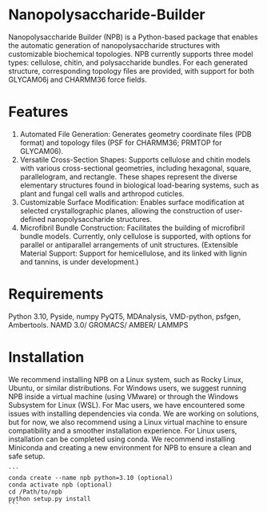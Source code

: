 # Nanopolysaccharide-Builder
Nanopolysaccharide Builder (NPB) is a Python-based package that enables the automatic generation of nanopolysaccharide structures with customizable biochemical topologies. NPB currently supports three model types: cellulose, chitin, and polysaccharide bundles. For each generated structure, corresponding topology files are provided, with support for both GLYCAM06j and CHARMM36 force fields.

# Features
1. Automated File Generation:
Generates geometry coordinate files (PDB format) and topology files (PSF for CHARMM36; PRMTOP for GLYCAM06).
2. Versatile Cross-Section Shapes:
Supports cellulose and chitin models with various cross-sectional geometries, including hexagonal, square, parallelogram, and rectangle. These shapes represent the diverse elementary structures found in biological load-bearing systems, such as plant and fungal cell walls and arthropod cuticles.
3. Customizable Surface Modification:
Enables surface modification at selected crystallographic planes, allowing the construction of user-defined nanopolysaccharide structures.
4. Microfibril Bundle Construction:
Facilitates the building of microfibril bundle models. Currently, only cellulose is supported, with options for parallel or antiparallel arrangements of unit structures.
(Extensible Material Support: Support for hemicellulose, and its linked with lignin and tannins, is under development.)

# Requirements
Python 3.10, Pyside, numpy PyQT5, MDAnalysis, VMD-python, psfgen, Ambertools.
NAMD 3.0/ GROMACS/ AMBER/ LAMMPS

# Installation
We recommend installing NPB on a Linux system, such as Rocky Linux, Ubuntu, or similar distributions. For Windows users, we suggest running NPB inside a virtual machine (using VMware) or through the Windows Subsystem for Linux (WSL).
For Mac users, we have encountered some issues with installing dependencies via conda. We are working on solutions, but for now, we also recommend using a Linux virtual machine to ensure compatibility and a smoother installation experience.
For Linux users, installation can be completed using conda. We recommend installing Miniconda  and creating a new environment for NPB to ensure a clean and safe setup.
````
```
conda create --name npb python=3.10 (optional)
conda activate npb (optional)
cd /Path/to/npb
python setup.py install
```
````
